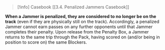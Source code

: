 > [!info] Casebook
> [[3.4. Penalized Jammers Casebook]]

**When a Jammer is penalized, they are considered to no longer be on the track** (even if they are physically still on the track). Accordingly, a penalized Jammer cannot earn passes on any further opponents until that Jammer completes their penalty. Upon release from the Penalty Box, a Jammer returns to the same trip through the Pack, having scored on (and/or being in position to score on) the same Blockers.